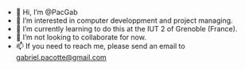 - 👋 Hi, I’m @PacGab
- 👀 I’m interested in computer developpment and project managing.
- 🌱 I’m currently learning to do this at the IUT 2 of Grenoble (France).
- 💞️ I’m not looking to collaborate for now.
- 📫 If you need to reach me, please send an email to gabriel.pacotte@gmail.com

<!---
PacGab/PacGab is a ✨ special ✨ repository because its `README.md` (this file) appears on your GitHub profile.
You can click the Preview link to take a look at your changes.
--->
